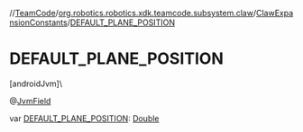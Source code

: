 //[TeamCode](../../../index.md)/[org.robotics.robotics.xdk.teamcode.subsystem.claw](../index.md)/[ClawExpansionConstants](index.md)/[DEFAULT_PLANE_POSITION](-d-e-f-a-u-l-t_-p-l-a-n-e_-p-o-s-i-t-i-o-n.md)

# DEFAULT_PLANE_POSITION

[androidJvm]\

@[JvmField](https://kotlinlang.org/api/latest/jvm/stdlib/kotlin.jvm/-jvm-field/index.html)

var [DEFAULT_PLANE_POSITION](-d-e-f-a-u-l-t_-p-l-a-n-e_-p-o-s-i-t-i-o-n.md): [Double](https://kotlinlang.org/api/latest/jvm/stdlib/kotlin/-double/index.html)
